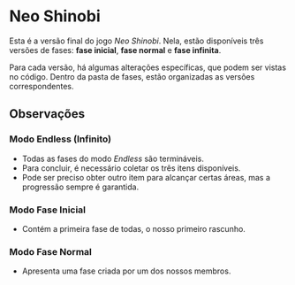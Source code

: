 # Neo Shinobi

Esta é a versão final do jogo *Neo Shinobi*. Nela, estão disponíveis três versões de fases: **fase inicial**, **fase normal** e **fase infinita**.  

Para cada versão, há algumas alterações específicas, que podem ser vistas no código. Dentro da pasta de fases, estão organizadas as versões correspondentes.  

## Observações

### Modo Endless (Infinito)
- Todas as fases do modo *Endless* são termináveis.  
- Para concluir, é necessário coletar os três itens disponíveis.  
- Pode ser preciso obter outro item para alcançar certas áreas, mas a progressão sempre é garantida.  

### Modo Fase Inicial
- Contém a primeira fase de todas, o nosso primeiro rascunho.  

### Modo Fase Normal
- Apresenta uma fase criada por um dos nossos membros.  
